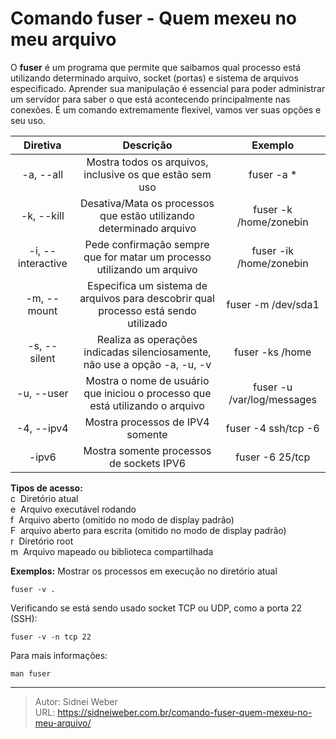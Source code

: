 # Comando fuser - Quem mexeu no meu arquivo


O **fuser** é um programa que permite que saibamos qual processo está utilizando determinado arquivo, socket (portas) e sistema de arquivos especificado. Aprender sua manipulação é essencial para poder administrar um servidor para saber o que está acontecendo principalmente nas conexões. É um comando extremamente flexível, vamos ver suas opções e seu uso.

| Diretiva   | Descrição   |  Exemplo |
|:----------:|:-------------:|:------:|
| -a, --all | Mostra todos os arquivos, inclusive os que estão sem uso | fuser -a * |
| -k, --kill | Desativa/Mata os processos que estão utilizando determinado arquivo  | fuser -k /home/zonebin |
| -i, --interactive | Pede confirmação sempre que for matar um processo utilizando um arquivo | fuser -ik /home/zonebin |
| -m, --mount | Especifica um sistema de arquivos para descobrir qual processo está sendo utilizado | fuser -m /dev/sda1 |
| -s, --silent | Realiza as operações indicadas silenciosamente, não use a opção -a, -u, -v | fuser -ks /home |
| -u, --user | Mostra o nome de usuário que iniciou o processo que está utilizando o arquivo | fuser -u /var/log/messages |
| -4, --ipv4 | Mostra processos de IPV4 somente | fuser -4 ssh/tcp -6 |
| -ipv6 | Mostra somente processos de sockets IPV6 | fuser -6 25/tcp |

**Tipos de acesso:**  
c  Diretório atual  
e  Arquivo executável rodando  
f  Arquivo aberto (omitido no modo de display padrão)  
F  arquivo aberto para escrita (omitido no modo de display padrão)  
r  Diretório root  
m  Arquivo mapeado ou biblioteca compartilhada

**Exemplos:**
Mostrar os processos em execução no diretório atual

```shell
fuser -v .
```

Verificando se está sendo usado socket TCP ou UDP, como a porta 22 (SSH):

```shell
fuser -v -n tcp 22
```

Para mais informações:

```shell
man fuser
```


---

> Autor: Sidnei Weber  
> URL: https://sidneiweber.com.br/comando-fuser-quem-mexeu-no-meu-arquivo/  

